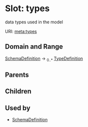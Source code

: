 
# Slot: types


data types used in the model

URI: [meta:types](https://w3id.org/linkml/meta/types)


## Domain and Range

[SchemaDefinition](SchemaDefinition.md) ->  <sub>0..*</sub> [TypeDefinition](TypeDefinition.md)

## Parents


## Children


## Used by

 * [SchemaDefinition](SchemaDefinition.md)
